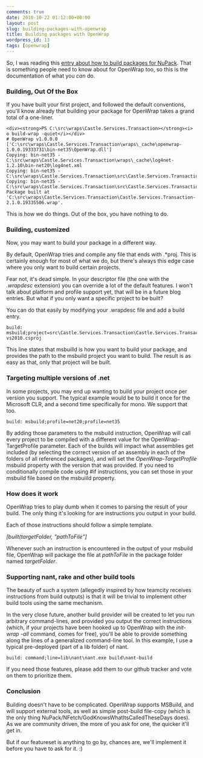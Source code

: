 ```yaml
---
comments: true
date: 2010-10-22 01:12:00+00:00
layout: post
slug: building-packages-with-openwrap
title: Building packages with OpenWrap
wordpress_id: 13
tags: [openwrap]
---
```


So, I was reading this [entry about how to build packages for NuPack](http://markkemper1.blogspot.com/2010/10/creating-nupack-package-using-build.html). That is something people need to know about for OpenWrap too, so this is the documentation of what you *can* do.




### Building, Out Of the Box




If you have built your first project, and followed the default conventions, you'll know already that building your package for OpenWrap takes a grand total of a one-liner.




    <div><strong>PS C:\src\wraps\Castle.Services.Transaction></strong><i> o build-wrap -quiet</i></div>
    # OpenWrap v1.0.0.0 ['C:\src\wraps\Castle.Services.Transaction\wraps\_cache\openwrap-1.0.0.19333731\bin-net35\OpenWrap.dll']
    Copying: bin-net35 - C:\src\wraps\Castle.Services.Transaction\wraps\_cache\log4net-1.2.10\bin-net20\log4net.xml
    Copying: bin-net35 - C:\src\wraps\Castle.Services.Transaction\src\Castle.Services.Transaction\obj\Debug\Castle.Services.Transaction.dll
    Copying: bin-net35 - C:\src\wraps\Castle.Services.Transaction\src\Castle.Services.Transaction\bin\Debug\Castle.Services.Transaction.XML
    Package built at 'C:\src\wraps\Castle.Services.Transaction\Castle.Services.Transaction-2.1.0.19335506.wrap'.




This is how we do things. Out of the box, you have nothing to do.




### Building, customized




Now, you may want to build your package in a different way.




By default, OpenWrap tries and compile any file that ends with .*proj. This is certainly enough for most of what we do, but there's always this edge case where you only want to build certain projects.




Fear not, it's dead simple. In your descriptor file (the one with the _.wrapdesc_ extension) you can override a lot of the default features. I won't talk about platform and profile support yet, that will be in a future blog entries. But what if you only want a specific project to be built?




You can do that easily by modifying your .wrapdesc file and add a build entry.




    build: msbuild;project=src\Castle.Services.Transaction\Castle.Services.Transaction-vs2010.csproj




This line states that msbuilld is how you want to build your package, and provides the path to the msbuild project you want to build. The result is as easy as that, only that project will be built.




### Targeting multiple versions of .net




In some projects, you may end up wanting to build your project once per version you support. The typical example would be to build it once for the Microsoft CLR, and a second time specifically for mono. We support that too.




    build: msbuild;profile=net20;profile=net35




By adding those parameters to the msbuild instruction, OpenWrap will call every project to be compiled with a different value for the OpenWrap-TargetProfile parameter. Each of the builds will impact what assemblies get included (by selecting the correct version of an assembly in each of the folders of all referenced packages), and will set the _OpenWrap-TargetProfile_ msbuild property with the version that was provided. If you need to conditionally compile code using #if instructions, you can set those in your msbuild file based on the msbuiild property.




### How does it work




OpenWrap tries to play dumb when it comes to parsing the result of your build. The only thing it's looking for are instructions you output in your build.




Each of those instructions should follow a simple template.




_[built(targetFolder, "pathToFile"]_




Whenever such an instruction is encountered in the output of your msbuild file, OpenWrap will package the file at _pathToFile_ in the package folder named _targetFolder_.




### Supporting nant, rake and other build tools




The beauty of such a system (allegedly inspired by how teamcity receives instructions from build outputs) is that it will be trivial to implement other build tools using the same mechanism.




In the very close future, another build provider will be created to let you run arbitrary command-lines, and provided you output the correct instructions (which, if your projects have been hooked up to OpenWrap with the _init-wrap -all_ command, comes for free), you'll be able to provide something along the lines of a generalized command-line tool. In this example, I use a typical pre-deployed (part of a lib folder) of nant.




    build: command;line=lib\nant\nant.exe build\nant-build




If you need those features, please add them to our github tracker and vote on them to prioritize them.




### Conclusion




Building doesn't have to be complicated. OpenWrap supports MSBuild, and will support external tools, as well as simple post-build file-copy (which is the only thing NuPack/NFetch/GodKnowsWhatItsCalledTheseDays does). As we are community driven, the more of you ask for one, the quicker it'll get in.




But if our featureset is anything to go by, chances are, we'll implement it before you have to ask for it. :)

